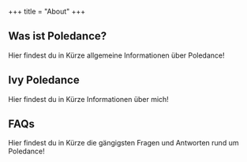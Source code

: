 +++
title = "About"
+++

## Was ist Poledance?

Hier findest du in Kürze allgemeine Informationen über Poledance!

## Ivy Poledance

Hier findest du in Kürze Informationen über mich!

## FAQs

Hier findest du in Kürze die gängigsten Fragen und Antworten rund um Poledance!

